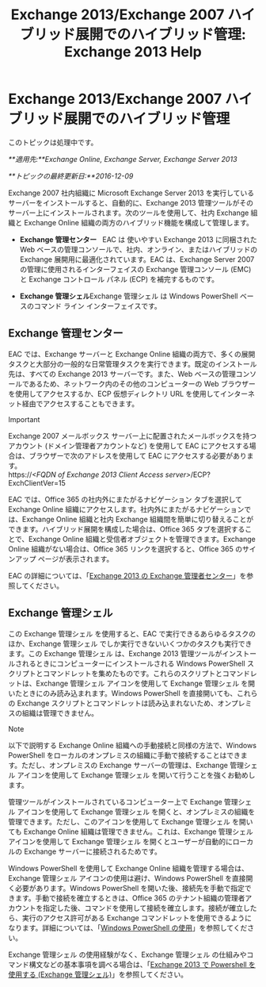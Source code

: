 ﻿---
title: 'Exchange 2013/Exchange 2007 ハイブリッド展開でのハイブリッド管理: Exchange 2013 Help'
TOCTitle: Exchange 2013/Exchange 2007 ハイブリッド展開でのハイブリッド管理
ms:assetid: 4b4370d5-1645-4b44-b4e0-c585fcaf970f
ms:mtpsurl: https://technet.microsoft.com/ja-jp/library/Dn151299(v=EXCHG.150)
ms:contentKeyID: 54651695
ms.date: 01/11/2018
mtps_version: v=EXCHG.150
ms.translationtype: HT
---

# Exchange 2013/Exchange 2007 ハイブリッド展開でのハイブリッド管理

このトピックは処理中です。  

_**適用先:**Exchange Online, Exchange Server, Exchange Server 2013_

_**トピックの最終更新日:**2016-12-09_

Exchange 2007 社内組織に Microsoft Exchange Server 2013 を実行しているサーバーをインストールすると、自動的に、Exchange 2013 管理ツールがそのサーバー上にインストールされます。次のツールを使用して、社内 Exchange 組織と Exchange Online 組織の両方のハイブリッド機能を構成して管理します。

  - **Exchange 管理センター**   EAC は 使いやすい Exchange 2013 に同梱された Web ベースの管理コンソールで、社内、オンライン、またはハイブリッドの Exchange 展開用に最適化されています。EAC は、Exchange Server 2007 の管理に使用されるインターフェイスの Exchange 管理コンソール (EMC) と Exchange コントロール パネル (ECP) を補完するものです。

  - **Exchange 管理シェル**Exchange 管理シェル は Windows PowerShell ベースのコマンド ライン インターフェイスです。

## Exchange 管理センター

EAC では、Exchange サーバーと Exchange Online 組織の両方で、多くの展開タスクと大部分の一般的な日常管理タスクを実行できます。既定のインストール先は、すべての Exchange 2013 サーバーです。また、Web ベースの管理コンソールであるため、ネットワーク内のその他のコンピューターの Web ブラウザーを使用してアクセスするか、ECP 仮想ディレクトリ URL を使用してインターネット経由でアクセスすることもできます。


> [!IMPORTANT]
> Exchange 2007 メールボックス サーバー上に配置されたメールボックスを持つアカウント (ドメイン管理者アカウントなど) を使用して EAC にアクセスする場合は、ブラウザーで次のアドレスを使用して EAC にアクセスする必要があります。<BR>https://<EM>&lt;FQDN of Exchange 2013 Client Access server&gt;</EM>/ECP? ExchClientVer=15



EAC では、Office 365 の社内外にまたがるナビゲーション タブを選択して Exchange Online 組織にアクセスします。社内外にまたがるナビゲーションでは、Exchange Online 組織と社内 Exchange 組織間を簡単に切り替えることができます。ハイブリッド展開を構成した場合は、Office 365 タブを選択することで、Exchange Online 組織と受信者オブジェクトを管理できます。Exchange Online 組織がない場合は、Office 365 リンクを選択すると、Office 365 のサインアップ ページが表示されます。

EAC の詳細については、「[Exchange 2013 の Exchange 管理者センター](https://technet.microsoft.com/ja-jp/library/jj150562\(v=exchg.150\))」を参照してください。

## Exchange 管理シェル

この Exchange 管理シェル を使用すると、EAC で実行できるあらゆるタスクのほか、Exchange 管理シェル でしか実行できないいくつかのタスクも実行できます。この Exchange 管理シェル は、Exchange 2013 管理ツールがインストールされるときにコンピューターにインストールされる Windows PowerShell スクリプトとコマンドレットを集めたものです。これらのスクリプトとコマンドレットは、Exchange 管理シェル アイコンを使用して Exchange 管理シェル を開いたときにのみ読み込まれます。Windows PowerShell を直接開いても、これらの Exchange スクリプトとコマンドレットは読み込まれないため、オンプレミスの組織は管理できません。


> [!NOTE]
> 以下で説明する Exchange Online 組織への手動接続と同様の方法で、Windows PowerShell をローカルのオンプレミスの組織に手動で接続することはできます。ただし、オンプレミスの Exchange サーバーの管理は、Exchange 管理シェル アイコンを使用して Exchange 管理シェル を開いて行うことを強くお勧めします。



管理ツールがインストールされているコンピューター上で Exchange 管理シェル アイコンを使用して Exchange 管理シェル を開くと、オンプレミスの組織を管理できます。ただし、このアイコンを使用して Exchange 管理シェル を開いても Exchange Online 組織は管理できません。これは、Exchange 管理シェル アイコンを使用して Exchange 管理シェル を開くとユーザーが自動的にローカルの Exchange サーバーに接続されるためです。

Windows PowerShell を使用して Exchange Online 組織を管理する場合は、Exchange 管理シェル アイコンの使用は避け、Windows PowerShell を直接開く必要があります。Windows PowerShell を開いた後、接続先を手動で指定できます。手動で接続を確立するときは、Office 365 のテナント組織の管理者アカウントを指定した後、コマンドを使用して接続を確立します。接続が確立したら、実行のアクセス許可がある Exchange コマンドレットを使用できるようになります。詳細については、「[Windows PowerShell の使用](http://go.microsoft.com/fwlink/p/?linkid=209660)」を参照してください。

Exchange 管理シェル の使用経験がなく、Exchange 管理シェル の仕組みやコマンド構文などの基本事項を調べる場合は、「[Exchange 2013 で Powershell を使用する (Exchange 管理シェル)](https://technet.microsoft.com/ja-jp/library/bb123778\(v=exchg.150\))」を参照してください。

